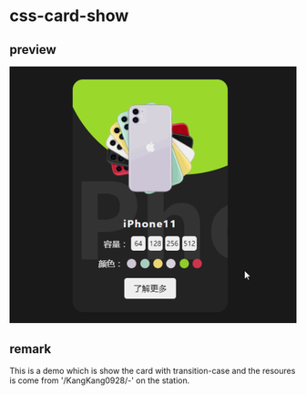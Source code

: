 # css-card-show

## preview

![result](./docs/preview.gif)

## remark

This is a demo which is show the card with transition-case and the resoures is come from '/KangKang0928/-' on the station.
